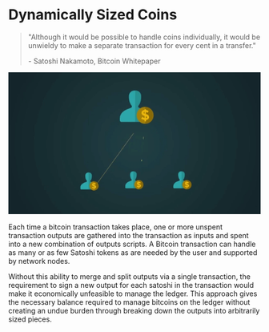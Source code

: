# Dynamically Sized Coins

> "Although it would be possible to handle coins individually, it would be unwieldy to make a separate transaction for every cent in a transfer."
>
> \- Satoshi Nakamoto, Bitcoin Whitepaper

![](<../.gitbook/assets/Theory - Combining and Splitting Value - Dynamically Sized Coins.gif>)

Each time a bitcoin transaction takes place, one or more unspent transaction outputs are gathered into the transaction as inputs and spent into a new combination of outputs scripts. A Bitcoin transaction can handle as many or as few Satoshi tokens as are needed by the user and supported by network nodes.

Without this ability to merge and split outputs via a single transaction, the requirement to sign a new output for each satoshi in the transaction would make it economically unfeasible to manage the ledger. This approach gives the necessary balance required to manage bitcoins on the ledger without creating an undue burden through breaking down the outputs into arbitrarily sized pieces.
